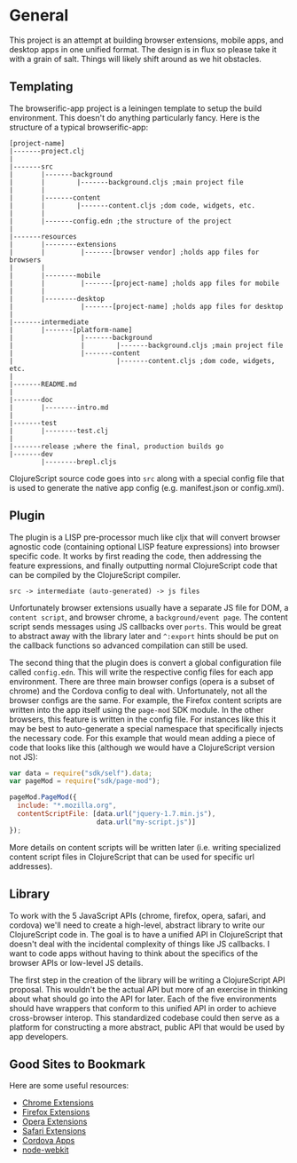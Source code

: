# General

This project is an attempt at building browser extensions, mobile apps,
and desktop apps in one unified format. The design is in flux so please 
take it with a grain of salt. Things will likely shift around as we hit 
obstacles. 

## Templating

The browserific-app project is a leiningen template to setup the build
environment. This doesn't do anything particularly fancy. Here is the
structure of a typical browserific-app:

```
[project-name]
|-------project.clj
|
|-------src
|       |-------background
|       |        |-------background.cljs ;main project file
|       |
|       |-------content
|       |        |-------content.cljs ;dom code, widgets, etc.
|       |
|       |-------config.edn ;the structure of the project 
|
|-------resources
|       |--------extensions
|       |         |-------[browser vendor] ;holds app files for browsers
|       |
|       |--------mobile
|       |         |-------[project-name] ;holds app files for mobile
|       |
|       |--------desktop
|                 |-------[project-name] ;holds app files for desktop
|
|-------intermediate
|       |-------[platform-name] 
|                 |-------background
|                 |        |-------background.cljs ;main project file
|                 |-------content
|                          |-------content.cljs ;dom code, widgets, etc.
|
|-------README.md
|
|-------doc
|       |--------intro.md
|
|-------test
|       |--------test.clj
|
|-------release ;where the final, production builds go
|-------dev
        |--------brepl.cljs
```

ClojureScript source code goes into `src` along with a special config
file that is used to generate the native app config (e.g. manifest.json or
config.xml).

## Plugin

The plugin is a LISP pre-processor much like cljx that will convert browser
agnostic code (containing optional LISP feature expressions) into browser
specific code. It works by first reading the code, then addressing the feature
expressions, and finally outputting normal ClojureScript code that can be
compiled by the ClojureScript compiler. 

`src -> intermediate (auto-generated) -> js files`

Unfortunately browser extensions usually have a separate JS file for DOM,
a `content script`, and browser chrome, a `background/event page`. The 
content script sends messages using JS callbacks over `ports`. This would be 
great to abstract away with the library later and `^:export` hints should be 
put on the callback functions so advanced compilation can still be used.

The second thing that the plugin does is convert a global configuration file
called `config.edn`. This will write the respective config files for each app
environment. There are three main browser configs (opera is a subset of chrome) and
the Cordova config to deal with. Unfortunately, not all the browser configs are
the same. For example, the Firefox content scripts are written into the app
itself using the `page-mod` SDK module. In the other browsers, this feature is
written in the config file. For instances like this it may be best to
auto-generate a special namespace that specifically injects the necessary
code. For this example that would mean adding a piece of code that looks like
this (although we would have a ClojureScript version not JS):

```js
var data = require("sdk/self").data;
var pageMod = require("sdk/page-mod");

pageMod.PageMod({
  include: "*.mozilla.org",
  contentScriptFile: [data.url("jquery-1.7.min.js"),
                      data.url("my-script.js")]
});
```

More details on content scripts will be written later (i.e. writing specialized
content script files in ClojureScript that can be used for specific url addresses).

## Library
To work with the 5 JavaScript APIs (chrome, firefox, opera, safari, and cordova)
we'll need to create a high-level, abstract library to write our ClojureScript 
code in. The goal is to have a unified API in ClojureScript that doesn't deal 
with the incidental complexity of things like JS callbacks. I want to code apps
without having to think about the specifics of the browser APIs or low-level JS
details. 

The first step in the creation of the library will be writing a ClojureScript
API proposal. This wouldn't be the actual API but more of an exercise in
thinking about what should go into the API for later. Each of the five
environments should have wrappers that conform to this unified API in order to
achieve cross-browser interop. This standardized codebase could then serve as a
platform for constructing a more abstract, public API that would be used by app
developers.


## Good Sites to Bookmark
Here are some useful resources:

* [Chrome Extensions](https://developer.chrome.com/extensions/api_index)
* [Firefox Extensions](https://developer.mozilla.org/en-US/Add-ons)
* [Opera Extensions](http://dev.opera.com/extension-docs/)
* [Safari Extensions](https://developer.apple.com/library/safari/documentation/UserExperience/Reference/SafariExtensionsReference/_index.html#//apple_ref/doc/uid/TP40009800)
* [Cordova Apps](http://cordova.apache.org/docs/en/3.4.0/)
* [node-webkit](https://github.com/rogerwang/node-webkit/wiki)
